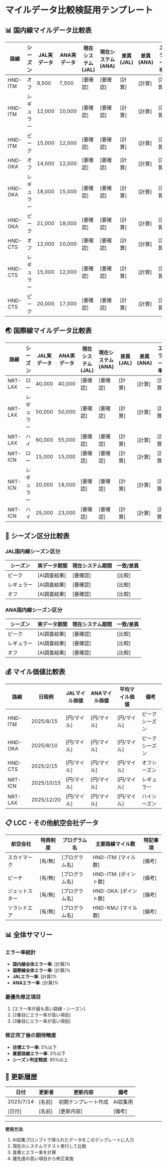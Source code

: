 # マイルデータ比較検証用テンプレート

## 📊 国内線マイルデータ比較表

| 路線 | シーズン | JAL実データ | ANA実データ | 現在システム(JAL) | 現在システム(ANA) | 差異(JAL) | 差異(ANA) | エラー率 |
|------|----------|-------------|-------------|-------------------|-------------------|-----------|-----------|----------|
| HND-ITM | オフ | 9,500 | 7,500 | [要確認] | [要確認] | [計算] | [計算] | [計算] |
| HND-ITM | レギュラー | 12,000 | 10,000 | [要確認] | [要確認] | [計算] | [計算] | [計算] |
| HND-ITM | ピーク | 15,000 | 12,000 | [要確認] | [要確認] | [計算] | [計算] | [計算] |
| HND-OKA | オフ | 14,000 | 12,000 | [要確認] | [要確認] | [計算] | [計算] | [計算] |
| HND-OKA | レギュラー | 18,000 | 15,000 | [要確認] | [要確認] | [計算] | [計算] | [計算] |
| HND-OKA | ピーク | 21,000 | 18,000 | [要確認] | [要確認] | [計算] | [計算] | [計算] |
| HND-CTS | オフ | 12,000 | 10,000 | [要確認] | [要確認] | [計算] | [計算] | [計算] |
| HND-CTS | レギュラー | 15,000 | 12,000 | [要確認] | [要確認] | [計算] | [計算] | [計算] |
| HND-CTS | ピーク | 20,000 | 17,000 | [要確認] | [要確認] | [計算] | [計算] | [計算] |

## 🌏 国際線マイルデータ比較表

| 路線 | シーズン | JAL実データ | ANA実データ | 現在システム(JAL) | 現在システム(ANA) | 差異(JAL) | 差異(ANA) | エラー率 |
|------|----------|-------------|-------------|-------------------|-------------------|-----------|-----------|----------|
| NRT-LAX | ロー | 40,000 | 40,000 | [要確認] | [要確認] | [計算] | [計算] | [計算] |
| NRT-LAX | レギュラー | 50,000 | 50,000 | [要確認] | [要確認] | [計算] | [計算] | [計算] |
| NRT-LAX | ハイ | 60,000 | 55,000 | [要確認] | [要確認] | [計算] | [計算] | [計算] |
| NRT-ICN | ロー | 15,000 | 15,000 | [要確認] | [要確認] | [計算] | [計算] | [計算] |
| NRT-ICN | レギュラー | 20,000 | 18,000 | [要確認] | [要確認] | [計算] | [計算] | [計算] |
| NRT-ICN | ハイ | 25,000 | 23,000 | [要確認] | [要確認] | [計算] | [計算] | [計算] |

## 📅 シーズン区分比較表

### JAL国内線シーズン区分
| シーズン | 実データ期間 | 現在システム期間 | 一致/差異 |
|----------|-------------|------------------|----------|
| ピーク | [AI調査結果] | [要確認] | [比較] |
| レギュラー | [AI調査結果] | [要確認] | [比較] |
| オフ | [AI調査結果] | [要確認] | [比較] |

### ANA国内線シーズン区分
| シーズン | 実データ期間 | 現在システム期間 | 一致/差異 |
|----------|-------------|------------------|----------|
| ピーク | [AI調査結果] | [要確認] | [比較] |
| レギュラー | [AI調査結果] | [要確認] | [比較] |
| オフ | [AI調査結果] | [要確認] | [比較] |

## 💰 マイル価値比較表

| 路線 | 日程例 | JALマイル価値 | ANAマイル価値 | 平均マイル価値 | 備考 |
|------|--------|---------------|---------------|----------------|------|
| HND-ITM | 2025/8/15 | [円/マイル] | [円/マイル] | [円/マイル] | ピークシーズン |
| HND-OKA | 2025/8/10 | [円/マイル] | [円/マイル] | [円/マイル] | ピークシーズン |
| HND-CTS | 2025/2/15 | [円/マイル] | [円/マイル] | [円/マイル] | オフシーズン |
| NRT-ICN | 2025/10/15 | [円/マイル] | [円/マイル] | [円/マイル] | レギュラー |
| NRT-LAX | 2025/12/20 | [円/マイル] | [円/マイル] | [円/マイル] | ハイシーズン |

## 📋 LCC・その他航空会社データ

| 航空会社 | 特典制度 | プログラム名 | 主要路線マイル数 | 特記事項 |
|----------|----------|-------------|------------------|----------|
| スカイマーク | [有/無] | [プログラム名] | HND-ITM: [マイル数] | [備考] |
| ピーチ | [有/無] | [プログラム名] | HND-ITM: [ポイント数] | [備考] |
| ジェットスター | [有/無] | [プログラム名] | HND-OKA: [ポイント数] | [備考] |
| ソラシドエア | [有/無] | [プログラム名] | HND-KMJ: [マイル数] | [備考] |

## 📊 全体サマリー

### エラー率統計
- **国内線全体エラー率**: [計算]%
- **国際線全体エラー率**: [計算]%
- **JALエラー率**: [計算]%
- **ANAエラー率**: [計算]%

### 最優先修正項目
1. [エラー率が最も高い路線・シーズン]
2. [2番目にエラー率が高い項目]
3. [3番目にエラー率が高い項目]

### 修正完了後の期待精度
- **目標エラー率**: 5%以下
- **重要路線エラー率**: 3%以下
- **シーズン判定精度**: 95%以上

## 🔄 更新履歴

| 日付 | 更新者 | 更新内容 | 備考 |
|------|--------|----------|------|
| 2025/7/14 | [名前] | 初期テンプレート作成 | AI収集用 |
| [日付] | [名前] | [更新内容] | [備考] |

---

**使用方法**:
1. AI収集プロンプトで得られたデータをこのテンプレートに入力
2. 現在のシステムでテスト実行して比較
3. 差異とエラー率を計算
4. 優先度の高い項目から修正実施
